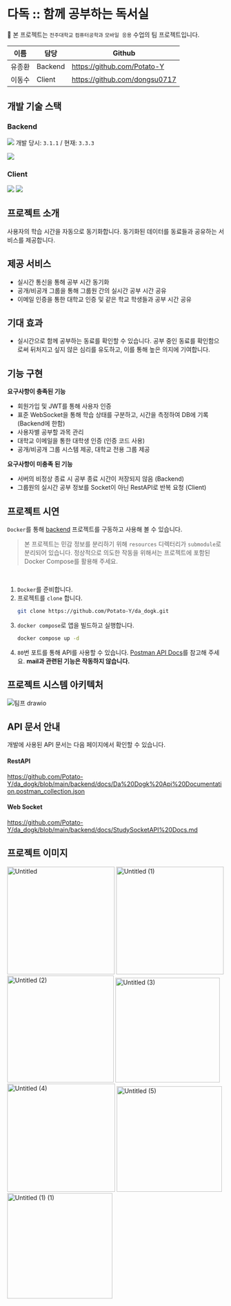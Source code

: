 # 다독 :: 함께 공부하는 독서실
🏫 본 프로젝트는 `전주대학교` `컴퓨터공학과` `모바일 응용` 수업의 팀 프로젝트입니다.

|이름|담당|Github|
|---|---|---|
|유종환|Backend|https://github.com/Potato-Y|
|이동수|Client|https://github.com/dongsu0717|

## 개발 기술 스택
### Backend
<img src="https://img.shields.io/badge/Spring Boot-6DB33F?style=for-the-badge&logo=springboot&logoColor=white"> 개발 당시: `3.1.1` / 현재: `3.3.3` 

<img src="https://img.shields.io/badge/jwt-000000?style=for-the-badge&logo=jsonwebtokens&logoColor=white">

### Client
<img src="https://img.shields.io/badge/Kotlin-7F52FF?style=for-the-badge&logo=kotlin&logoColor=white"> 
<img src="https://img.shields.io/badge/Android-34A853?style=for-the-badge&logo=android&logoColor=white">

## 프로젝트 소개
사용자의 학습 시간을 자동으로 동기화합니다. 동기화된 데이터를 동료들과 공유하는 서비스를 제공합니다.

## 제공 서비스
- 실시간 통신을 통해 공부 시간 동기화
- 공개/비공개 그룹을 통해 그룹원 간의 실시간 공부 시간 공유
- 이메일 인증을 통한 대학교 인증 및 같은 학교 학생들과 공부 시간 공유

## 기대 효과
- 실시간으로 함께 공부하는 동료를 확인할 수 있습니다. 공부 중인 동료를 확인함으로써 뒤처지고 싶지 않은 심리를 유도하고, 이를 통해 높은 의지에 기여합니다.

## 기능 구현
**요구사항이 충족된 기능**
- 회원가입 및 JWT를 통해 사용자 인증
- 표준 WebSocket을 통해 학습 상태를 구분하고, 시간을 측정하여 DB에 기록 (Backend에 한함)
- 사용자별 공부할 과목 관리
- 대학교 이메일을 통한 대학생 인증 (인증 코드 사용)
- 공개/비공개 그룹 시스템 제공, 대학교 전용 그룹 제공

**요구사항이 미충족 된 기능**
- 서버의 비정상 종료 시 공부 종료 시간이 저장되지 않음 (Backend)
- 그룹원의 실시간 공부 정보를 Socket이 아닌 RestAPI로 반복 요청 (Client)

## 프로젝트 시연
`Docker`를 통해 [backend](https://github.com/Potato-Y/da_dogk/tree/main/backend) 프로젝트를 구동하고 사용해 볼 수 있습니다. 

> 본 프로젝트는 민감 정보를 분리하기 위해 `resources` 디렉터리가 `submodule`로 분리되어 있습니다. 정상적으로 의도한 작동을 위해서는 프로젝트에 포함된 Docker Compose를 활용해 주세요.

<br>

1. `Docker`를 준비합니다.
2. 프로젝트를 `clone` 합니다.
    ```bash
    git clone https://github.com/Potato-Y/da_dogk.git
    ```
3. `docker compose`로 앱을 빌드하고 실행합니다.
    ```bash
    docker compose up -d
    ```
4. `80`번 포트를 통해 API를 사용할 수 있습니다. 
    [Postman API Docs](https://documenter.getpostman.com/view/26755334/2s9YXcd5BK)를 참고해 주세요.
    **mail과 관련된 기능은 작동하지 않습니다.**

## 프로젝트 시스템 아키텍처
![팀프 drawio](https://github.com/Potato-Y/da_dogk/assets/68105481/c31d210d-81be-4751-ac29-8b0d6900a074)


## API 문서 안내
개발에 사용된 API 문서는 다음 페이지에서 확인할 수 있습니다.

#### RestAPI
https://github.com/Potato-Y/da_dogk/blob/main/backend/docs/Da%20Dogk%20Api%20Documentation.postman_collection.json

#### Web Socket
https://github.com/Potato-Y/da_dogk/blob/main/backend/docs/StudySocketAPI%20Docs.md

## 프로젝트 이미지
<img width="249" alt="Untitled" src="https://github.com/Potato-Y/da_dogk/assets/68105481/57433359-7302-46b7-ad32-0fc85dcb1dd3">
<img width="249" alt="Untitled (1)" src="https://github.com/Potato-Y/da_dogk/assets/68105481/35bc6d33-d290-4fd5-9b49-74922187bb33">
<img width="247" alt="Untitled (2)" src="https://github.com/Potato-Y/da_dogk/assets/68105481/9c3e6d5b-2127-4112-b887-42e1e4060923">
<img width="242" alt="Untitled (3)" src="https://github.com/Potato-Y/da_dogk/assets/68105481/06932e5c-72ef-4dfc-b9af-fc5bf0413351">
<img width="250" alt="Untitled (4)" src="https://github.com/Potato-Y/da_dogk/assets/68105481/9007539b-b9a6-484e-9111-f5760b67425c">
<img width="244" alt="Untitled (5)" src="https://github.com/Potato-Y/da_dogk/assets/68105481/f559ccd9-53cf-4445-9808-999f5e311df7">
<img width="244" alt="Untitled (1) (1)" src="https://github.com/Potato-Y/da_dogk/assets/68105481/8c5391af-4443-412c-a6d3-2fc222f0639b">

